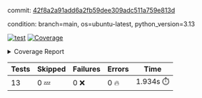 commit: [42f8a2a91add6a2fb59dee309adc511a759e813d](https://github.com/rcmdnk/dynamic-typer/tree/42f8a2a91add6a2fb59dee309adc511a759e813d)

condition: branch=main, os=ubuntu-latest, python_version=3.13

[![test](https://github.com/rcmdnk/dynamic-typer/actions/workflows/test.yml/badge.svg)](https://github.com/rcmdnk/dynamic-typer/actions/runs/13099890376)
<a href="https://github.com/rcmdnk/dynamic-typer/blob/42f8a2a91add6a2fb59dee309adc511a759e813d/README.md"><img alt="Coverage" src="https://img.shields.io/badge/Coverage-98%25-brightgreen.svg" /></a><details><summary>Coverage Report </summary><table><tr><th>File</th><th>Stmts</th><th>Miss</th><th>Cover</th><th>Missing</th></tr><tbody><tr><td colspan="5"><b>src/dynamic_typer</b></td></tr><tr><td>&nbsp; &nbsp;<a href="https://github.com/rcmdnk/dynamic-typer/blob/42f8a2a91add6a2fb59dee309adc511a759e813d/src/dynamic_typer/dynamic_typer.py">dynamic_typer.py</a></td><td>78</td><td>2</td><td>97%</td><td><a href="https://github.com/rcmdnk/dynamic-typer/blob/42f8a2a91add6a2fb59dee309adc511a759e813d/src/dynamic_typer/dynamic_typer.py#L63">63</a>, <a href="https://github.com/rcmdnk/dynamic-typer/blob/42f8a2a91add6a2fb59dee309adc511a759e813d/src/dynamic_typer/dynamic_typer.py#L161">161</a></td></tr><tr><td><b>TOTAL</b></td><td><b>83</b></td><td><b>2</b></td><td><b>98%</b></td><td>&nbsp;</td></tr></tbody></table></details>

| Tests | Skipped | Failures | Errors | Time |
| ----- | ------- | -------- | -------- | ------------------ |
| 13 | 0 :zzz: | 0 :x: | 0 :fire: | 1.934s :stopwatch: |

